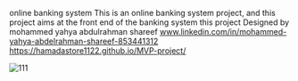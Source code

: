 online banking system
This is an online banking system project, and this project aims at the front end of the banking system
this project Designed by mohammed yahya abdulrahman shareef
www.linkedin.com/in/mohammed-yahya-abdelrahman-shareef-853441312
https://hamadastore1122.github.io/MVP-project/

![111](https://github.com/hamadastore1122/MVP-project/assets/142863486/6d66bc1a-cd36-4c44-a008-387b487ca972)
